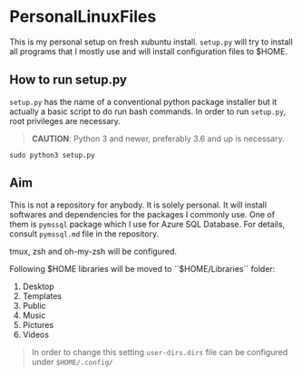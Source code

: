 # PersonalLinuxFiles
This is my personal setup on fresh xubuntu install. ``setup.py`` will try to install all programs that I mostly use and will install configuration files to $HOME.

## How to run setup.py

``setup.py`` has the name of a conventional python package installer but it actually a basic script to do run bash commands. In order to run ``setup.py``, root privileges are necessary.

> **CAUTION**: Python 3 and newer, preferably 3.6 and up is necessary.

``sudo python3 setup.py``

## Aim
This is not a repository for anybody. It is solely personal. It will install softwares and dependencies for the packages I commonly use. One of them is ``pymssql`` package which I use for Azure SQL Database. For details, consult ``pymssql.md`` file in the repository.

tmux, zsh and oh-my-zsh will be configured.

Following $HOME libraries will be moved to ``$HOME/Libraries`` folder:
1. Desktop
2. Templates
3. Public
4. Music
5. Pictures
6. Videos

> In order to change this setting ``user-dirs.dirs`` file can be configured under ``$HOME/.config/``

